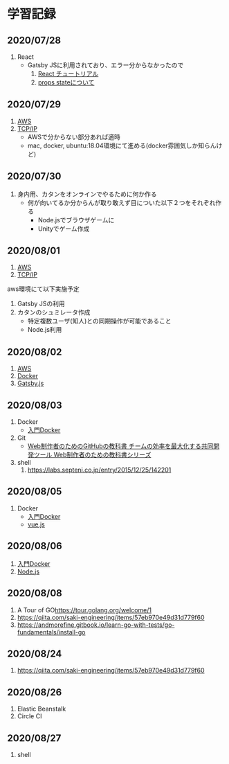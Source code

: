 # 学習記録

## 2020/07/28

1. React
   - Gatsby JSに利用されており、エラー分からなかったので
     1. [React チュートリアル](https://ja.reactjs.org/tutorial/tutorial.html)
     2. [props stateについて](https://qiita.com/kyrieleison/items/78b3295ff3f37969ab50)

## 2020/07/29

1. [AWS](https://www.amazon.co.jp/Amazon-Web-Services-%E5%9F%BA%E7%A4%8E%E3%81%8B%E3%82%89%E3%81%AE%E3%83%8D%E3%83%83%E3%83%88%E3%83%AF%E3%83%BC%E3%82%AF%EF%BC%86%E3%82%B5%E3%83%BC%E3%83%90%E3%83%BC%E6%A7%8B%E7%AF%89-%E6%94%B9%E8%A8%823%E7%89%88-%E5%A4%A7%E6%BE%A4-ebook/dp/B084QQ7TCF/ref=sr_1_3?__mk_ja_JP=%E3%82%AB%E3%82%BF%E3%82%AB%E3%83%8A&dchild=1&keywords=AWS&qid=1596023145&s=digital-text&sr=1-3)
2. [TCP/IP](https://www.amazon.co.jp/Linuxで動かしながら学ぶTCP-IPネットワーク入門-もみじあめ-ebook/dp/B085BG8CH5)
   - AWSで分からない部分あれば適時
   - mac, docker, ubuntu:18.04環境にて進める(docker雰囲気しか知らんけど)

## 2020/07/30

1. 身内用、カタンをオンラインでやるために何か作る
   - 何が向いてるか分からんが取り敢えず目についた以下２つをそれぞれ作る
      - Node.jsでブラウザゲームに
      - Unityでゲーム作成


## 2020/08/01

1. [AWS](https://www.amazon.co.jp/Amazon-Web-Services-%E5%9F%BA%E7%A4%8E%E3%81%8B%E3%82%89%E3%81%AE%E3%83%8D%E3%83%83%E3%83%88%E3%83%AF%E3%83%BC%E3%82%AF%EF%BC%86%E3%82%B5%E3%83%BC%E3%83%90%E3%83%BC%E6%A7%8B%E7%AF%89-%E6%94%B9%E8%A8%823%E7%89%88-%E5%A4%A7%E6%BE%A4-ebook/dp/B084QQ7TCF/ref=sr_1_3?__mk_ja_JP=%E3%82%AB%E3%82%BF%E3%82%AB%E3%83%8A&dchild=1&keywords=AWS&qid=1596023145&s=digital-text&sr=1-3)
2. [TCP/IP](https://www.amazon.co.jp/Linuxで動かしながら学ぶTCP-IPネットワーク入門-もみじあめ-ebook/dp/B085BG8CH5)

aws環境にて以下実施予定

1. Gatsby JSの利用
2. カタンのシュミレータ作成
   - 特定複数ユーザ(知人)との同期操作が可能であること
   - Node.js利用

## 2020/08/02

1. [AWS](https://www.amazon.co.jp/Amazon-Web-Services-%E5%9F%BA%E7%A4%8E%E3%81%8B%E3%82%89%E3%81%AE%E3%83%8D%E3%83%83%E3%83%88%E3%83%AF%E3%83%BC%E3%82%AF%EF%BC%86%E3%82%B5%E3%83%BC%E3%83%90%E3%83%BC%E6%A7%8B%E7%AF%89-%E6%94%B9%E8%A8%823%E7%89%88-%E5%A4%A7%E6%BE%A4-ebook/dp/B084QQ7TCF/ref=sr_1_3?__mk_ja_JP=%E3%82%AB%E3%82%BF%E3%82%AB%E3%83%8A&dchild=1&keywords=AWS&qid=1596023145&s=digital-text&sr=1-3)
2. [Docker](https://y-ohgi.com/introduction-docker/)
3. [Gatsby.js](https://www.gatsbyjs.org/tutorial/)

## 2020/08/03

1. Docker
   - [入門Docker](https://y-ohgi.com/introduction-docker/)
2. Git
   - [Web制作者のためのGitHubの教科書 チームの効率を最大化する共同開発ツール Web制作者のための教科書シリーズ](https://www.amazon.co.jp/Web%E5%88%B6%E4%BD%9C%E8%80%85%E3%81%AE%E3%81%9F%E3%82%81%E3%81%AEGitHub%E3%81%AE%E6%95%99%E7%A7%91%E6%9B%B8-%E3%83%81%E3%83%BC%E3%83%A0%E3%81%AE%E5%8A%B9%E7%8E%87%E3%82%92%E6%9C%80%E5%A4%A7%E5%8C%96%E3%81%99%E3%82%8B%E5%85%B1%E5%90%8C%E9%96%8B%E7%99%BA%E3%83%84%E3%83%BC%E3%83%AB-Web%E5%88%B6%E4%BD%9C%E8%80%85%E3%81%AE%E3%81%9F%E3%82%81%E3%81%AE%E6%95%99%E7%A7%91%E6%9B%B8%E3%82%B7%E3%83%AA%E3%83%BC%E3%82%BA-%E5%A1%A9%E8%B0%B7-%E5%95%93-ebook/dp/B00QPSXY1I/ref=sr_1_1?__mk_ja_JP=%E3%82%AB%E3%82%BF%E3%82%AB%E3%83%8A&dchild=1&keywords=github%E3%81%AE%E6%95%99%E7%A7%91%E6%9B%B8&qid=1596410500&sr=8-1)
3. shell
   1. <https://labs.septeni.co.jp/entry/2015/12/25/142201>

## 2020/08/05

1. Docker
   - [入門Docker](https://y-ohgi.com/introduction-docker/)
   - [vue.js](https://js-pro.jp/)

## 2020/08/06

1. [入門Docker](https://y-ohgi.com/introduction-docker/)
2. [Node.js](https://paiza.hatenablog.com/entry/paizacloud_online_multiplayer_game)

## 2020/08/08

1. A Tour of GO<https://tour.golang.org/welcome/1>
2. <https://qiita.com/saki-engineering/items/57eb970e49d31d779f60>
3. <https://andmorefine.gitbook.io/learn-go-with-tests/go-fundamentals/install-go>

## 2020/08/24

1. <https://qiita.com/saki-engineering/items/57eb970e49d31d779f60>

## 2020/08/26

1. Elastic Beanstalk
2. Circle CI

## 2020/08/27

1. shell
